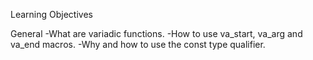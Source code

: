 Learning Objectives

General
-What are variadic functions.
-How to use va_start, va_arg and va_end macros.
-Why and how to use the const type qualifier.
